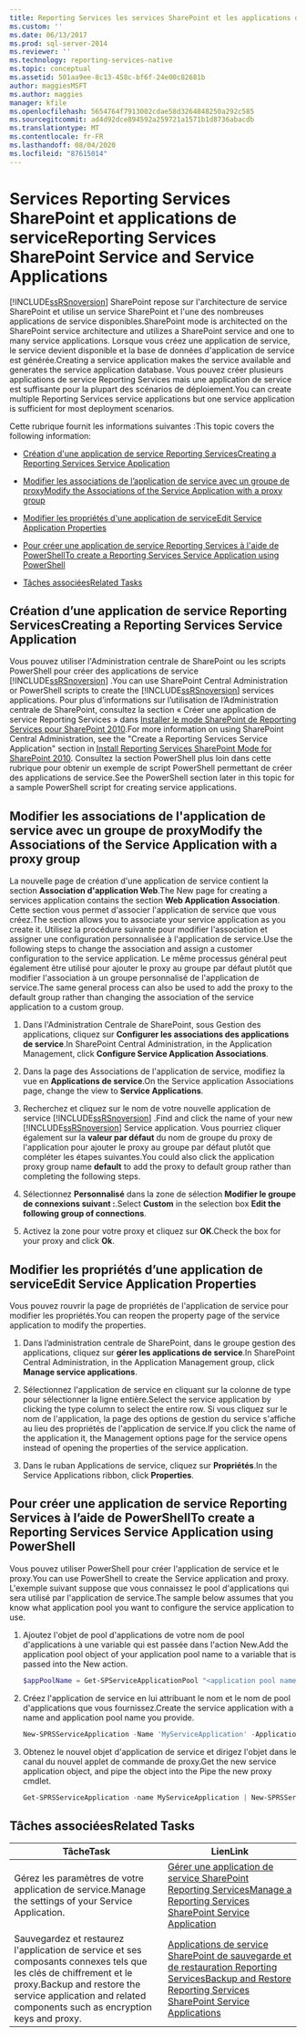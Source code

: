 ```yaml
---
title: Reporting Services les services SharePoint et les applications de service | Microsoft Docs
ms.custom: ''
ms.date: 06/13/2017
ms.prod: sql-server-2014
ms.reviewer: ''
ms.technology: reporting-services-native
ms.topic: conceptual
ms.assetid: 501aa9ee-8c13-458c-bf6f-24e00c82681b
author: maggiesMSFT
ms.author: maggies
manager: kfile
ms.openlocfilehash: 5654764f7913002cdae58d3264848250a292c585
ms.sourcegitcommit: ad4d92dce894592a259721a1571b1d8736abacdb
ms.translationtype: MT
ms.contentlocale: fr-FR
ms.lasthandoff: 08/04/2020
ms.locfileid: "87615014"
---
```

# <a name="reporting-services-sharepoint-service-and-service-applications"></a><span data-ttu-id="881e1-102">Services Reporting Services SharePoint et applications de service</span><span class="sxs-lookup"><span data-stu-id="881e1-102">Reporting Services SharePoint Service and Service Applications</span></span>
  [!INCLUDE[ssRSnoversion](../includes/ssrsnoversion-md.md)] <span data-ttu-id="881e1-103">SharePoint repose sur l'architecture de service SharePoint et utilise un service SharePoint et l'une des nombreuses applications de service disponibles.</span><span class="sxs-lookup"><span data-stu-id="881e1-103">SharePoint mode is architected on the SharePoint service architecture and utilizes a SharePoint service and one to many service applications.</span></span> <span data-ttu-id="881e1-104">Lorsque vous créez une application de service, le service devient disponible et la base de données d'application de service est générée.</span><span class="sxs-lookup"><span data-stu-id="881e1-104">Creating a service application makes the service available and generates the service application database.</span></span> <span data-ttu-id="881e1-105">Vous pouvez créer plusieurs applications de service Reporting Services mais une application de service est suffisante pour la plupart des scénarios de déploiement.</span><span class="sxs-lookup"><span data-stu-id="881e1-105">You can create multiple Reporting Services service applications but one service application is sufficient for most deployment scenarios.</span></span>  
  
 <span data-ttu-id="881e1-106">Cette rubrique fournit les informations suivantes :</span><span class="sxs-lookup"><span data-stu-id="881e1-106">This topic covers the following information:</span></span>  
  
-   [<span data-ttu-id="881e1-107">Création d'une application de service Reporting Services</span><span class="sxs-lookup"><span data-stu-id="881e1-107">Creating a Reporting Services Service Application</span></span>](#bkmk_createapp)  
  
-   [<span data-ttu-id="881e1-108">Modifier les associations de l’application de service avec un groupe de proxy</span><span class="sxs-lookup"><span data-stu-id="881e1-108">Modify the Associations of the Service Application with a proxy group</span></span>](#bkmk_associations)  
  
-   [<span data-ttu-id="881e1-109">Modifier les propriétés d'une application de service</span><span class="sxs-lookup"><span data-stu-id="881e1-109">Edit Service Application Properties</span></span>](#bkmk_editserviceapplication)  
  
-   [<span data-ttu-id="881e1-110">Pour créer une application de service Reporting Services à l'aide de PowerShell</span><span class="sxs-lookup"><span data-stu-id="881e1-110">To create a Reporting Services Service Application using PowerShell</span></span>](#bkmk_powershell_create_ssrs_serviceapp)  
  
-   [<span data-ttu-id="881e1-111">Tâches associées</span><span class="sxs-lookup"><span data-stu-id="881e1-111">Related Tasks</span></span>](#bkmk_related)  
  
##  <a name="creating-a-reporting-services-service-application"></a><a name="bkmk_createapp"></a><span data-ttu-id="881e1-112">Création d’une application de service Reporting Services</span><span class="sxs-lookup"><span data-stu-id="881e1-112">Creating a Reporting Services Service Application</span></span>  
 <span data-ttu-id="881e1-113">Vous pouvez utiliser l'Administration centrale de SharePoint ou les scripts PowerShell pour créer des applications de service [!INCLUDE[ssRSnoversion](../includes/ssrsnoversion-md.md)] .</span><span class="sxs-lookup"><span data-stu-id="881e1-113">You can use SharePoint Central Administration or PowerShell scripts to create the [!INCLUDE[ssRSnoversion](../includes/ssrsnoversion-md.md)] services applications.</span></span> <span data-ttu-id="881e1-114">Pour plus d’informations sur l’utilisation de l’Administration centrale de SharePoint, consultez la section « Créer une application de service Reporting Services » dans [Installer le mode SharePoint de Reporting Services pour SharePoint 2010](../../2014/sql-server/install/install-reporting-services-sharepoint-mode-for-sharepoint-2010.md).</span><span class="sxs-lookup"><span data-stu-id="881e1-114">For more information on using SharePoint Central Administration, see the "Create a Reporting Services Service Application" section in [Install Reporting Services SharePoint Mode for SharePoint 2010](../../2014/sql-server/install/install-reporting-services-sharepoint-mode-for-sharepoint-2010.md).</span></span> <span data-ttu-id="881e1-115">Consultez la section PowerShell plus loin dans cette rubrique pour obtenir un exemple de script PowerShell permettant de créer des applications de service.</span><span class="sxs-lookup"><span data-stu-id="881e1-115">See the PowerShell section later in this topic for a sample PowerShell script for creating service applications.</span></span>  
  
##  <a name="modify-the-associations-of-the-service-application-with-a-proxy-group"></a><a name="bkmk_associations"></a> <span data-ttu-id="881e1-116">Modifier les associations de l'application de service avec un groupe de proxy</span><span class="sxs-lookup"><span data-stu-id="881e1-116">Modify the Associations of the Service Application with a proxy group</span></span>  
 <span data-ttu-id="881e1-117">La nouvelle page de création d'une application de service contient la section **Association d'application Web**.</span><span class="sxs-lookup"><span data-stu-id="881e1-117">The New page for creating a services application contains the section **Web Application Association**.</span></span> <span data-ttu-id="881e1-118">Cette section vous permet d'associer l'application de service que vous créez.</span><span class="sxs-lookup"><span data-stu-id="881e1-118">The section allows you to associate your service application as you create it.</span></span> <span data-ttu-id="881e1-119">Utilisez la procédure suivante pour modifier l'association et assigner une configuration personnalisée à l'application de service.</span><span class="sxs-lookup"><span data-stu-id="881e1-119">Use the following steps to change the association and assign a customer configuration to the service application.</span></span> <span data-ttu-id="881e1-120">Le même processus général peut également être utilisé pour ajouter le proxy au groupe par défaut plutôt que modifier l'association à un groupe personnalisé de l'application de service.</span><span class="sxs-lookup"><span data-stu-id="881e1-120">The same general process can also be used to add the proxy to the default group rather than changing the association of the service application to a custom group.</span></span>  
  
1.  <span data-ttu-id="881e1-121">Dans l'Administration Centrale de SharePoint, sous Gestion des applications, cliquez sur **Configurer les associations des applications de service**.</span><span class="sxs-lookup"><span data-stu-id="881e1-121">In SharePoint Central Administration, in the Application Management, click **Configure Service Application Associations**.</span></span>  
  
2.  <span data-ttu-id="881e1-122">Dans la page des Associations de l'application de service, modifiez la vue en **Applications de service**.</span><span class="sxs-lookup"><span data-stu-id="881e1-122">On the Service application Associations page, change the view to **Service Applications**.</span></span>  
  
3.  <span data-ttu-id="881e1-123">Recherchez et cliquez sur le nom de votre nouvelle application de service [!INCLUDE[ssRSnoversion](../includes/ssrsnoversion-md.md)] .</span><span class="sxs-lookup"><span data-stu-id="881e1-123">Find and click the name of your new [!INCLUDE[ssRSnoversion](../includes/ssrsnoversion-md.md)] Service application.</span></span> <span data-ttu-id="881e1-124">Vous pourriez cliquer également sur la **valeur par défaut** du nom de groupe du proxy de l'application pour ajouter le proxy au groupe par défaut plutôt que compléter les étapes suivantes.</span><span class="sxs-lookup"><span data-stu-id="881e1-124">You could also click the application proxy group name **default** to add the proxy to default group rather than completing the following steps.</span></span>  
  
4.  <span data-ttu-id="881e1-125">Sélectionnez **Personnalisé** dans la zone de sélection **Modifier le groupe de connexions suivant :**.</span><span class="sxs-lookup"><span data-stu-id="881e1-125">Select **Custom** in the selection box **Edit the following group of connections**.</span></span>  
  
5.  <span data-ttu-id="881e1-126">Activez la zone pour votre proxy et cliquez sur **OK**.</span><span class="sxs-lookup"><span data-stu-id="881e1-126">Check the box for your proxy and click **Ok**.</span></span>  
  
##  <a name="edit-service-application-properties"></a><a name="bkmk_editserviceapplication"></a><span data-ttu-id="881e1-127">Modifier les propriétés d’une application de service</span><span class="sxs-lookup"><span data-stu-id="881e1-127">Edit Service Application Properties</span></span>  
 <span data-ttu-id="881e1-128">Vous pouvez rouvrir la page de propriétés de l'application de service pour modifier les propriétés.</span><span class="sxs-lookup"><span data-stu-id="881e1-128">You can reopen the property page of the service application to modify the properties.</span></span>  
  
1.  <span data-ttu-id="881e1-129">Dans l’administration centrale de SharePoint, dans le groupe gestion des applications, cliquez sur **gérer les applications de service**.</span><span class="sxs-lookup"><span data-stu-id="881e1-129">In SharePoint Central Administration, in the Application Management group, click **Manage service applications**.</span></span>  
  
2.  <span data-ttu-id="881e1-130">Sélectionnez l'application de service en cliquant sur la colonne de type pour sélectionner la ligne entière.</span><span class="sxs-lookup"><span data-stu-id="881e1-130">Select the service application by clicking the type column to select the entire row.</span></span> <span data-ttu-id="881e1-131">Si vous cliquez sur le nom de l'application, la page des options de gestion du service s'affiche au lieu des propriétés de l'application de service.</span><span class="sxs-lookup"><span data-stu-id="881e1-131">If you click the name of the application it, the Management options page for the service opens instead of opening the properties of the service application.</span></span>  
  
3.  <span data-ttu-id="881e1-132">Dans le ruban Applications de service, cliquez sur **Propriétés**.</span><span class="sxs-lookup"><span data-stu-id="881e1-132">In the Service Applications ribbon, click **Properties**.</span></span>  
  
##  <a name="to-create-a-reporting-services-service-application-using-powershell"></a><a name="bkmk_powershell_create_ssrs_serviceapp"></a><span data-ttu-id="881e1-133">Pour créer une application de service Reporting Services à l’aide de PowerShell</span><span class="sxs-lookup"><span data-stu-id="881e1-133">To create a Reporting Services Service Application using PowerShell</span></span>  
 <span data-ttu-id="881e1-134">Vous pouvez utiliser PowerShell pour créer l'application de service et le proxy.</span><span class="sxs-lookup"><span data-stu-id="881e1-134">You can use PowerShell to create the Service application and proxy.</span></span> <span data-ttu-id="881e1-135">L'exemple suivant suppose que vous connaissez le pool d'applications qui sera utilisé par l'application de service.</span><span class="sxs-lookup"><span data-stu-id="881e1-135">The sample below assumes that you know what application pool you want to configure the service application to use.</span></span>  
  
1.  <span data-ttu-id="881e1-136">Ajoutez l'objet de pool d'applications de votre nom de pool d'applications à une variable qui est passée dans l'action New.</span><span class="sxs-lookup"><span data-stu-id="881e1-136">Add the application pool object of your application pool name to a variable that is passed into the New action.</span></span>  
  
    ```powershell
    $appPoolName = Get-SPServiceApplicationPool "<application pool name>"  
    ```  
  
2.  <span data-ttu-id="881e1-137">Créez l'application de service en lui attribuant le nom et le nom de pool d'applications que vous fournissez.</span><span class="sxs-lookup"><span data-stu-id="881e1-137">Create the service application with a name and application pool name you provide.</span></span>  
  
    ```powershell
    New-SPRSServiceApplication -Name 'MyServiceApplication' -ApplicationPool $appPoolName -DatabaseName 'MyServiceApplicationDatabase' -DatabaseServer '<Server Name>'  
    ```  
  
3.  <span data-ttu-id="881e1-138">Obtenez le nouvel objet d'application de service et dirigez l'objet dans le canal du nouvel applet de commande de proxy.</span><span class="sxs-lookup"><span data-stu-id="881e1-138">Get the new service application object, and pipe the object into the Pipe the new proxy cmdlet.</span></span>  
  
    ```powershell
    Get-SPRSServiceApplication -name MyServiceApplication | New-SPRSServiceApplicationProxy "MyServiceApplicationProxy"  
    ```  
  
##  <a name="related-tasks"></a><a name="bkmk_related"></a> <span data-ttu-id="881e1-139">Tâches associées</span><span class="sxs-lookup"><span data-stu-id="881e1-139">Related Tasks</span></span>  
  
|<span data-ttu-id="881e1-140">Tâche</span><span class="sxs-lookup"><span data-stu-id="881e1-140">Task</span></span>|<span data-ttu-id="881e1-141">Lien</span><span class="sxs-lookup"><span data-stu-id="881e1-141">Link</span></span>|  
|----------|----------|  
|<span data-ttu-id="881e1-142">Gérez les paramètres de votre application de service.</span><span class="sxs-lookup"><span data-stu-id="881e1-142">Manage the settings of your Service Application.</span></span>|[<span data-ttu-id="881e1-143">Gérer une application de service SharePoint Reporting Services</span><span class="sxs-lookup"><span data-stu-id="881e1-143">Manage a Reporting Services SharePoint Service Application</span></span>](../../2014/reporting-services/manage-a-reporting-services-sharepoint-service-application.md)|  
|<span data-ttu-id="881e1-144">Sauvegardez et restaurez l'application de service et ses composants connexes tels que les clés de chiffrement et le proxy.</span><span class="sxs-lookup"><span data-stu-id="881e1-144">Backup and restore the service application and related components such as encryption keys and proxy.</span></span>|[<span data-ttu-id="881e1-145">Applications de service SharePoint de sauvegarde et de restauration Reporting Services</span><span class="sxs-lookup"><span data-stu-id="881e1-145">Backup and Restore Reporting Services SharePoint Service Applications</span></span>](../../2014/reporting-services/backup-and-restore-reporting-services-sharepoint-service-applications.md)|  
